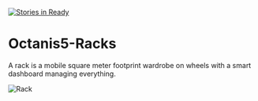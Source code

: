 [![Stories in Ready](https://badge.waffle.io/octanisorg/Octanis5-Racks.png?label=ready&title=Ready)](https://waffle.io/octanisorg/Octanis5-Racks)
# Octanis5-Racks
A rack is a mobile square meter footprint wardrobe on wheels with a smart dashboard managing everything.

![Rack](http://octanis.org/img/headerrack.jpg)
